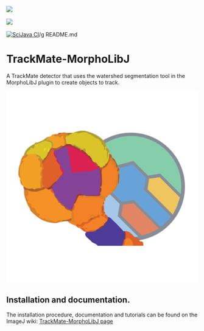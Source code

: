 [![](https://github.com/tinevez/TrackMate-MorphoLibJ/actions/workflows/build-main.yml/badge.svg)](https://github.com/tinevez/TrackMate-MorphoLibJ/actions/workflows/build-main.yml)

[![](https://github.com/tinevez/TrackMate-MorphoLibJ/actions/workflows/build-main.yml/badge.svg)](https://github.com/tinevez/TrackMate-MorphoLibJ/actions/workflows/build-main.yml)

[![SciJava CI](https://github.com/tinevez/TrackMate-MorphoLibJ/actions/.github/workflows/.gitaction.yml/badge.svg)](https://github.com/tinevez/TrackMate-MorphoLibJ/actions/.github/workflows/.gitaction.yml)/g README.md

# TrackMate-MorphoLibJ

A TrackMate detector that uses the watershed segmentation tool in the MorphoLibJ plugin to create objects to track.

<img src="src/main/resources/images/TrackMateMorphoLibJ-logo.png" alt="TrackMate MorphoLibJ logo" width="600"/>

## Installation and documentation. 

The installation procedure, documentation and tutorials can be found on the ImageJ wiki:
[TrackMate-MorphoLibJ page](https://imagej.net/plugins/trackmate/trackmate-morpholibj)

